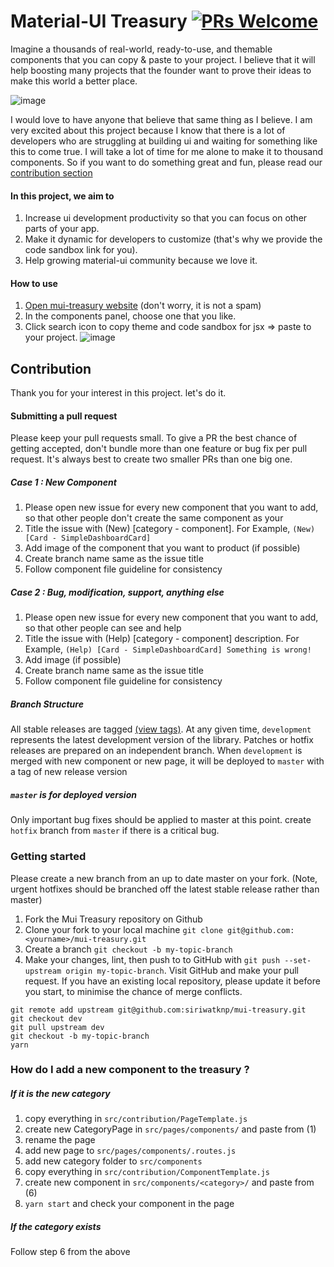# Material-UI Treasury [![PRs Welcome](https://img.shields.io/badge/PRs-welcome-green.svg)](https://github.com/siriwatknp/mui-treasury/pulls)

Imagine a thousands of real-world, ready-to-use, and themable components that you can copy & paste to your project.
I believe that it will help boosting many projects that the founder want to prove their ideas to make this world a better place.

![image](https://user-images.githubusercontent.com/18292247/54541807-318da300-49cd-11e9-828d-7926ca0c8428.png)

I would love to have anyone that believe that same thing as I believe. I am very excited about this project because I know that there is a lot of developers
who are struggling at building ui and waiting for something like this to come true. I will take a lot of time for me alone to make it to thousand components.
So if you want to do something great and fun, please read our [contribution section](#Contribution)

#### In this project, we aim to

1. Increase ui development productivity so that you can focus on other parts of your app.
2. Make it dynamic for developers to customize (that's why we provide the code sandbox link for you).
3. Help growing material-ui community because we love it.

#### How to use

1. [Open mui-treasury website](https://mui-treasury.com) (don't worry, it is not a spam)
2. In the components panel, choose one that you like.
3. Click search icon to copy theme and code sandbox for jsx => paste to your project.
![image](https://user-images.githubusercontent.com/18292247/54541969-7f0a1000-49cd-11e9-90dd-8400ad62ace1.png)


## Contribution

Thank you for your interest in this project. let's do it.

#### Submitting a pull request

Please keep your pull requests small. To give a PR the best chance of getting accepted, don't bundle more than one feature or bug fix per pull request. It's always best to create two smaller PRs than one big one.

##### Case 1 : New Component

1. Please open new issue for every new component that you want to add, so that other people don't create the same component as your
2. Title the issue with (New) [category - component]. For Example, `(New) [Card - SimpleDashboardCard]`
3. Add image of the component that you want to product (if possible)
4. Create branch name same as the issue title
5. Follow component file guideline for consistency

##### Case 2 : Bug, modification, support, anything else

1. Please open new issue for every new component that you want to add, so that other people can see and help
2. Title the issue with (Help) [category - component] description. For Example, `(Help) [Card - SimpleDashboardCard] Something is wrong!`
3. Add image (if possible)
4. Create branch name same as the issue title
5. Follow component file guideline for consistency

##### Branch Structure

All stable releases are tagged [(view tags)](https://github.com/siriwatknp/mui-treasury/tags).
At any given time, `development` represents the latest development version of the library. Patches or hotfix releases are prepared on an independent branch.
When `development` is merged with new component or new page, it will be deployed to `master` with a tag of new release version

##### `master` is for deployed version

Only important bug fixes should be applied to master at this point. create `hotfix` branch from `master` if there is a critical bug.

### Getting started

Please create a new branch from an up to date master on your fork. (Note, urgent hotfixes should be branched off the latest stable release rather than master)

1. Fork the Mui Treasury repository on Github
2. Clone your fork to your local machine `git clone git@github.com:<yourname>/mui-treasury.git`
3. Create a branch `git checkout -b my-topic-branch`
4. Make your changes, lint, then push to to GitHub with `git push --set-upstream origin my-topic-branch`.
   Visit GitHub and make your pull request.
   If you have an existing local repository, please update it before you start, to minimise the chance of merge conflicts.

```
git remote add upstream git@github.com:siriwatknp/mui-treasury.git
git checkout dev
git pull upstream dev
git checkout -b my-topic-branch
yarn
```

### How do I add a new component to the treasury ?

##### If it is the new category

1. copy everything in `src/contribution/PageTemplate.js`
2. create new CategoryPage in `src/pages/components/` and paste from (1)
3. rename the page
4. add new page to `src/pages/components/.routes.js`
5. add new category folder to `src/components`
6. copy everything in `src/contribution/ComponentTemplate.js`
7. create new component in `src/components/<category>/` and paste from (6)
8. `yarn start` and check your component in the page

##### If the category exists

Follow step 6 from the above
